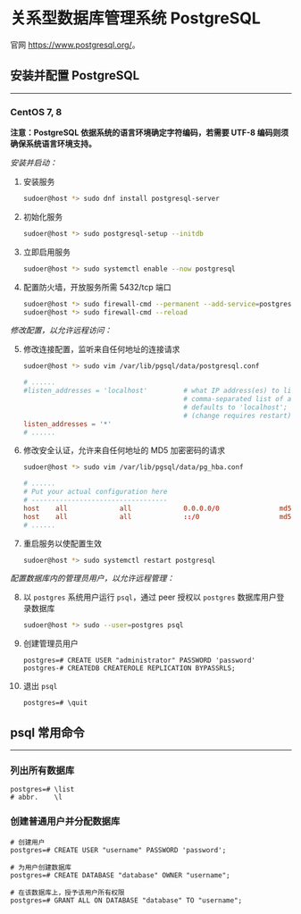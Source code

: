 # 关系型数据库管理系统 PostgreSQL

官网 <https://www.postgresql.org/>。

## 安装并配置 PostgreSQL
---

### CentOS 7, 8

**注意：PostgreSQL 依据系统的语言环境确定字符编码，若需要 UTF-8 编码则须确保系统语言环境支持。**

*安装并启动：*

1.  安装服务

    ```sh
    sudoer@host *> sudo dnf install postgresql-server
    ```

0.  初始化服务

    ```sh
    sudoer@host *> sudo postgresql-setup --initdb
    ```

0.  立即启用服务

    ```sh
    sudoer@host *> sudo systemctl enable --now postgresql
    ```

0.  配置防火墙，开放服务所需 5432/tcp 端口

    ```sh
    sudoer@host *> sudo firewall-cmd --permanent --add-service=postgresql
    sudoer@host *> sudo firewall-cmd --reload
    ```

*修改配置，以允许远程访问：*

5.  修改连接配置，监听来自任何地址的连接请求

    ```sh
    sudoer@host *> sudo vim /var/lib/pgsql/data/postgresql.conf
    ```

    ```conf
    # ......
    #listen_addresses = 'localhost'         # what IP address(es) to listen on;
                                            # comma-separated list of addresses;
                                            # defaults to 'localhost'; use '*' for all
                                            # (change requires restart)
    listen_addresses = '*'
    # ......
    ```

0.  修改安全认证，允许来自任何地址的 MD5 加密密码的请求

    ```sh
    sudoer@host *> sudo vim /var/lib/pgsql/data/pg_hba.conf
    ```

    ```conf
    # ......
    # Put your actual configuration here
    # ----------------------------------
    host    all             all             0.0.0.0/0               md5
    host    all             all             ::/0                    md5
    # ......
    ```

0.  重启服务以使配置生效

    ```sh
    sudoer@host *> sudo systemctl restart postgresql
    ```

*配置数据库内的管理员用户，以允许远程管理：*

8.  以 `postgres` 系统用户运行 `psql`，通过 peer 授权以 `postgres` 数据库用户登录数据库

    ```sh
    sudoer@host *> sudo --user=postgres psql
    ```

0.  创建管理员用户

    ```psql
    postgres=# CREATE USER "administrator" PASSWORD 'password'
    postgres-# CREATEDB CREATEROLE REPLICATION BYPASSRLS;
    ```

0.  退出 `psql`

    ```psql
    postgres=# \quit
    ```

## psql 常用命令
---

### 列出所有数据库

```psql
postgres=# \list
# abbr.    \l
```

### 创建普通用户并分配数据库

```psql
# 创建用户
postgres=# CREATE USER "username" PASSWORD 'password';

# 为用户创建数据库
postgres=# CREATE DATABASE "database" OWNER "username";

# 在该数据库上，授予该用户所有权限
postgres=# GRANT ALL ON DATABASE "database" TO "username";
```
